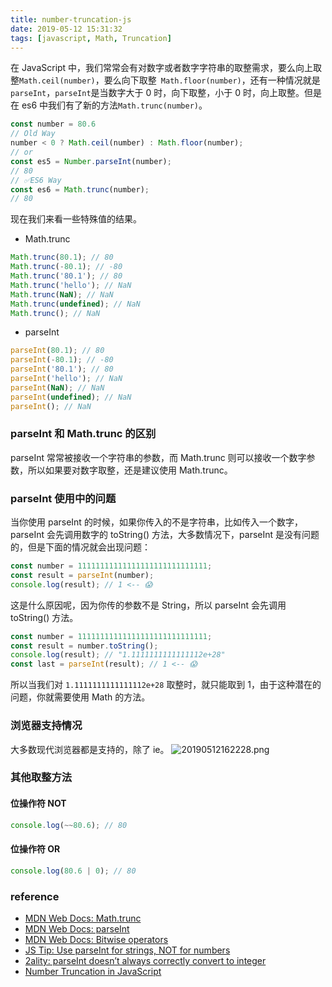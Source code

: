 ```yaml
---
title: number-truncation-js
date: 2019-05-12 15:31:32
tags: [javascript, Math, Truncation]
---
```

在 JavaScript 中，我们常常会有对数字或者数字字符串的取整需求，要么向上取整`Math.ceil(number)`，要么向下取整` Math.floor(number)`，还有一种情况就是`parseInt`，`parseInt`是当数字大于 0 时，向下取整，小于 0 时，向上取整。但是在 es6 中我们有了新的方法`Math.trunc(number)`。

```js
const number = 80.6
// Old Way
number < 0 ? Math.ceil(number) : Math.floor(number);
// or
const es5 = Number.parseInt(number);
// 80
// ✅ES6 Way
const es6 = Math.trunc(number);
// 80
```

现在我们来看一些特殊值的结果。

* Math.trunc

```js
Math.trunc(80.1); // 80
Math.trunc(-80.1); // -80
Math.trunc('80.1'); // 80
Math.trunc('hello'); // NaN
Math.trunc(NaN); // NaN
Math.trunc(undefined); // NaN
Math.trunc(); // NaN
```

* parseInt

```js
parseInt(80.1); // 80
parseInt(-80.1); // -80
parseInt('80.1'); // 80
parseInt('hello'); // NaN
parseInt(NaN); // NaN
parseInt(undefined); // NaN
parseInt(); // NaN
```

### parseInt 和 Math.trunc 的区别

parseInt 常常被接收一个字符串的参数，而 Math.trunc 则可以接收一个数字参数，所以如果要对数字取整，还是建议使用 Math.trunc。

### parseInt 使用中的问题

当你使用 parseInt 的时候，如果你传入的不是字符串，比如传入一个数字，parseInt 会先调用数字的 toString() 方法，大多数情况下，parseInt 是没有问题的，但是下面的情况就会出现问题：

```js
const number = 11111111111111111111111111111;
const result = parseInt(number);
console.log(result); // 1 <-- 😱
```

这是什么原因呢，因为你传的参数不是 String，所以 parseInt 会先调用 toString() 方法。

```js
const number = 11111111111111111111111111111;
const result = number.toString();
console.log(result); // "1.1111111111111112e+28"
const last = parseInt(result); // 1 <-- 😱
```

所以当我们对 `1.1111111111111112e+28` 取整时，就只能取到 1，由于这种潜在的问题，你就需要使用 Math 的方法。

### 浏览器支持情况

大多数现代浏览器都是支持的，除了 ie。
![20190512162228.png](https://i.loli.net/2019/05/12/5cd7d7c86b77c.png)

### 其他取整方法

#### 位操作符 NOT

```js
console.log(~~80.6); // 80
```

#### 位操作符 OR

```js
console.log(80.6 | 0); // 80
```

### reference

* [MDN Web Docs: Math.trunc](https://developer.mozilla.org/en-US/docs/Web/JavaScript/Reference/Global_Objects/Math/trunc)
* [MDN Web Docs: parseInt](https://developer.mozilla.org/en-US/docs/Web/JavaScript/Reference/Global_Objects/parseInt)
* [MDN Web Docs: Bitwise operators](https://developer.mozilla.org/en-US/docs/Web/JavaScript/Reference/Operators/Bitwise_Operators)
* [JS Tip: Use parseInt for strings, NOT for numbers](https://gideonpyzer.dev/blog/2017/06/06/js-tip-use-parseint-for-strings-not-for-numbers/)
* [2ality: parseInt doesn’t always correctly convert to integer](http://2ality.com/2013/01/parseint.html)
* [Number Truncation in JavaScript](https://medium.com/dailyjs/number-truncation-in-javascript-196c067b0d55)